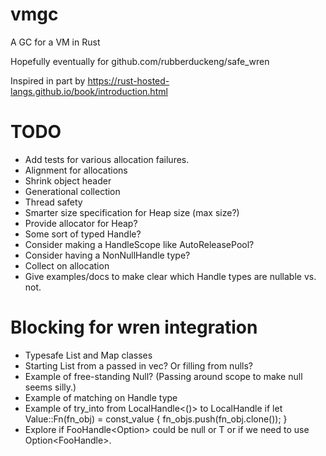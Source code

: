 # vmgc
 A GC for a VM in Rust

Hopefully eventually for github.com/rubberduckeng/safe_wren

Inspired in part by https://rust-hosted-langs.github.io/book/introduction.html

# TODO
* Add tests for various allocation failures.
* Alignment for allocations
* Shrink object header
* Generational collection
* Thread safety
* Smarter size specification for Heap size (max size?)
* Provide allocator for Heap?
* Some sort of typed Handle?
* Consider making a HandleScope like AutoReleasePool?
* Consider having a NonNullHandle type?
* Collect on allocation
* Give examples/docs to make clear which Handle types are nullable vs. not.

# Blocking for wren integration
* Typesafe List and Map classes
* Starting List from a passed in vec?  Or filling from nulls?
* Example of free-standing Null?  (Passing around scope to make null seems silly.)
* Example of matching on Handle type
* Example of try_into from LocalHandle<()> to LocalHandle<T>
    if let Value::Fn(fn_obj) = const_value {
        fn_objs.push(fn_obj.clone());
    }
* Explore if FooHandle<Option<T>> could be null or T or if we need to use Option<FooHandle<T>>.